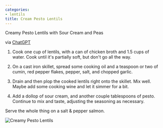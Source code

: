 ```yaml
---
categories:
- lentils
title: Cream Pesto Lentils
---
```


Creamy Pesto Lentils with Sour Cream and Peas


via [ChatGPT](https://chat.openai.com/c/bf7baf4e-5db0-4d7b-880a-9e677338cec1)

1. Cook one cup of lentils, with a can of chicken broth and 1.5 cups of water. Cook until it's partially soft, but don't go all the way.

2. On a cast iron skillet, spread some cooking oil and a teaspoon or two of cumin, red pepper flakes, pepper, salt, and chopped garlic.

3. Drain and then plop the cooked lentils right onto the skillet.  Mix well. Maybe add some cooking wine and let it simmer for a bit.

4. Add a dollop of sour cream, and another couple tablespoons of pesto. Continue to mix and taste, adjusting the seasoning as necessary.

Serve the whole thing on a salt & pepper salmon.

![Creamy Pesto Lentils](https://onedrive.live.com/embed?resid=8BC6084B92FFA451%21688786&authkey=%21ABrXeNcDkJyuHUA&width=660?no.jpg)